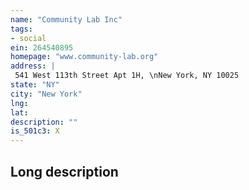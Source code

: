 ```yaml
---
name: "Community Lab Inc"
tags:
- social
ein: 264540895
homepage: "www.community-lab.org"
address: |
 541 West 113th Street Apt 1H, \nNew York, NY 10025
state: "NY"
city: "New York"
lng: 
lat: 
description: ""
is_501c3: X
---
```


## Long description


